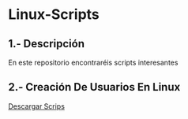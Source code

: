 # Linux-Scripts
## 1.- Descripción
En este repositorio encontraréis scripts interesantes

## 2.-  Creación De Usuarios En Linux
[Descargar Scrips](https://github.com/Jairoverdugo98/Linux-Scripts/blob/main/ScriptsParaCrearUsuarios.sh)
